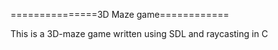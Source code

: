 ===============3D Maze game============

This is a 3D-maze game written using SDL and raycasting in C
